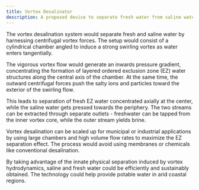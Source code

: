 ```yaml
---
title: Vortex Desalinator
description: A proposed device to separate fresh water from saline water using vortex-induced exclusion zone (EZ) water layers.
---
```

The vortex desalination system would separate fresh and saline water by harnessing centrifugal vortex forces. The setup would consist of a cylindrical chamber angled to induce a strong swirling vortex as water enters tangentially.

The vigorous vortex flow would generate an inwards pressure gradient, concentrating the formation of layered ordered exclusion zone (EZ) water structures along the central axis of the chamber. At the same time, the outward centrifugal forces push the salty ions and particles toward the exterior of the swirling flow.

This leads to separation of fresh EZ water concentrated axially at the center, while the saline water gets pressed towards the periphery. The two streams can be extracted through separate outlets - freshwater can be tapped from the inner vortex core, while the outer stream yields brine.

Vortex desalination can be scaled up for municipal or industrial applications by using large chambers and high volume flow rates to maximize the EZ separation effect. The process would avoid using membranes or chemicals like conventional desalination.

By taking advantage of the innate physical separation induced by vortex hydrodynamics, saline and fresh water could be efficiently and sustainably obtained. The technology could help provide potable water in arid coastal regions.
